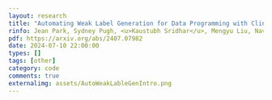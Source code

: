 ```yaml
---
layout: research
title: "Automating Weak Label Generation for Data Programming with Clinicians in the Loop."
rinfo: Jean Park, Sydney Pugh, <u>Kaustubh Sridhar</u>, Mengyu Liu, Navish Yarna, Ramneet Kaur, Souradeep Dutta, Elena Bernardis, <a href="https://www.cis.upenn.edu/~sokolsky/">Oleg Sokolsky</a>, <a href="https://www.cis.upenn.edu/~lee/home/index.shtml">Insup Lee</a>
pdf: https://arxiv.org/abs/2407.07982
date: 2024-07-10 22:00:00
types: []
tags: [other]
category: code
comments: true
externalimg: assets/AutoWeakLableGenIntro.png
---
```

